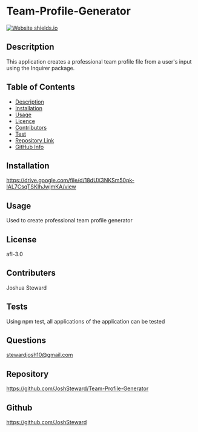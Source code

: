 # Team-Profile-Generator

[![Website shields.io](https://img.shields.io/website-up-down-green-red/http/shields.io.svg)](http://shields.io/)

## Descritption ##

This application creates a professional team profile file from a user's input using the Inquirer package.

## Table of Contents 

- [Description](#Description)
- [Installation](#Installation)
- [Usage](#Usage)
- [Licence](#Licence)
- [Contributors](#Contributors)
- [Test](#Test)
- [Repository Link](#Repository)
- [GitHub Info](#GitHub) 

## Installation

https://drive.google.com/file/d/18dUX3NKSm50pk-IAL7CsqTSKIhJwjmKA/view

## Usage 

Used to create professional team profile generator 

## License 

afl-3.0

## Contributers 

Joshua Steward

## Tests

Using npm test, all applications of the application can be tested

## Questions

stewardjosh10@gmail.com

## Repository 

https://github.com/JoshSteward/Team-Profile-Generator

## Github

https://github.com/JoshSteward
